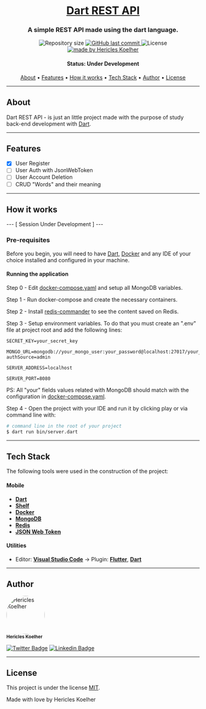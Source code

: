 <h1 align="center">
   <a href="#"> Dart REST API </a>
</h1>

<h3 align="center">
    A simple REST API made using the dart language.
</h3>

<p align="center">
  <img alt="Repository size" src="https://img.shields.io/github/repo-size/hericles-koelher/dart_rest_api">

  <a href="https://github.com/hericles-koelher/dart_rest_api/blob/master/README.md">
    <img alt="GitHub last commit" src="https://img.shields.io/github/last-commit/hericles-koelher/dart_rest_api">
  </a>

   <img alt="License" src="https://img.shields.io/badge/license-MIT-brightgreen">

  <a href="https://twitter.com/HericlesKoelher">
    <img alt="made by Hericles Koelher" src="https://img.shields.io/badge/made%20by-Hericles_Koelher-%237519C1">
  </a>

</p>

<h4 align="center">
	 Status: Under Development
</h4>

<p align="center">
 <a href="#about">About</a> •
 <a href="#features">Features</a> •
 <a href="#how-it-works">How it works</a> •
 <a href="#tech-stack">Tech Stack</a> •
 <a href="#author">Author</a> •
 <a href="#user-content-license">License</a>

</p>

---

## About

Dart REST API - is just an little project made with the purpose of study back-end development with [Dart](https://dart.dev).

---

## Features

- [x] User Register
- [ ] User Auth with JsonWebToken
- [ ] User Account Deletion
- [ ] CRUD "Words" and their meaning

---

## How it works

--- [ Session Under Development ] ---

### Pre-requisites

Before you begin, you will need to have [Dart](https://dart.dev/), [Docker](https://www.docker.com/) and any IDE of your choice installed and configured in your machine.

#### Running the application

Step 0 - Edit [docker-compose.yaml](./docker-compose.yaml) and setup all MongoDB variables.

Step 1 - Run docker-compose and create the necessary containers.

Step 2 - Install [redis-commander](https://github.com/joeferner/redis-commander) to see the content saved on Redis.

Step 3 - Setup environment variables. To do that you must create
an ".env" file at project root and add the following lines:

```
SECRET_KEY=your_secret_key

MONGO_URL=mongodb://your_mongo_user:your_password@localhost:27017/your_database_name?authSource=admin

SERVER_ADDRESS=localhost

SERVER_PORT=8080
```

PS: All "your" fields values related with MongoDB should match with the configuration in [docker-compose.yaml](./docker-compose.yaml).

Step 4 - Open the project with your IDE and run it by clicking play or via command line with:

```bash
# command line in the root of your project
$ dart run bin/server.dart
```

---

## Tech Stack

The following tools were used in the construction of the project:

#### **Mobile**

- **[Dart](https://dart.dev)**
- **[Shelf](https://pub.dev/packages/shelf)**
- **[Docker](https://www.docker.com/)**
- **[MongoDB](https://www.mongodb.com/)**
- **[Redis](https://redis.io/)**
- **[JSON Web Token](https://jwt.io/)**

#### **Utilities**

- Editor: **[Visual Studio Code](https://code.visualstudio.com/)** → Plugin: **[Flutter](https://marketplace.visualstudio.com/items?itemName=Dart-Code.flutter)**, **[Dart](https://marketplace.visualstudio.com/items?itemName=Dart-Code.dart-code)**

---

## Author

<div>
 <img style="border-radius: 50%;" src="https://avatars.githubusercontent.com/u/34146602?v=4" width="100px;" alt="Hericles Koelher"/>
 <br />
 <sub><b>Hericles Koelher</b></sub>
</div>

[![Twitter Badge](https://img.shields.io/badge/-@HericlesKoelher-1ca0f1?style=flat-square&labelColor=1ca0f1&logo=twitter&logoColor=white&link=https://twitter.com/HericlesKoelher)](https://twitter.com/HericlesKoelher) [![Linkedin Badge](https://img.shields.io/badge/-Hericles_Koelher-blue?style=flat-square&logo=Linkedin&logoColor=white&link=https://www.linkedin.com/in/hericles-bruno-quaresma-koelher-9a2021209)](https://www.linkedin.com/in/hericles-bruno-quaresma-koelher-9a2021209)

---

## License

This project is under the license [MIT](./LICENSE).

Made with love by Hericles Koelher
